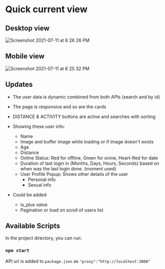 # Quick current view

## Desktop view 
![Screenshot 2021-07-11 at 6 26 26 PM](https://user-images.githubusercontent.com/25490780/125195981-b9220e80-e275-11eb-8a4b-13c76d7ad5b2.png)

## Mobile view
![Screenshot 2021-07-11 at 6 25 32 PM](https://user-images.githubusercontent.com/25490780/125195954-9db70380-e275-11eb-84fe-83caa435283b.png)


## Updates 

- The user data is dynamic combined from both APIs (search and by id)
- The page is responsive and so are the cards 
- DISTANCE & ACTIVITY buttons are active and searches with sorting 
- Showing these user info:
    - Name
    - Image and buffer image while loading or if image doesn't exists
    - Age
    - Distance
    - Online Status: Red for offline, Green for onine, Heart-Red for date
    - Duration of last login in (Months, Days, Hours, Seconds) based on when was the last login done. (moment used)
    - User Profile Popup: Shows other details of the user
        - Personal info
        - Sexual info 


- Could be added 
   - is_plus value
   - Pagination or load on scroll of users list 





## Available Scripts

In the project directory, you can run:

### `npm start`

API url is added to `package.json` as `"proxy":"http://localhost:3000"`

